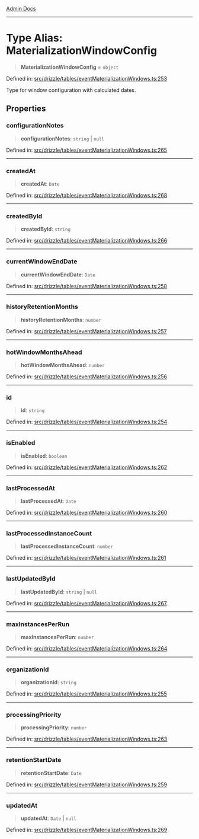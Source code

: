 [Admin Docs](/)

***

# Type Alias: MaterializationWindowConfig

> **MaterializationWindowConfig** = `object`

Defined in: [src/drizzle/tables/eventMaterializationWindows.ts:253](https://github.com/gautam-divyanshu/talawa-api/blob/de42235531e11387f0ad0479547630845dbc8b37/src/drizzle/tables/eventMaterializationWindows.ts#L253)

Type for window configuration with calculated dates.

## Properties

### configurationNotes

> **configurationNotes**: `string` \| `null`

Defined in: [src/drizzle/tables/eventMaterializationWindows.ts:265](https://github.com/gautam-divyanshu/talawa-api/blob/de42235531e11387f0ad0479547630845dbc8b37/src/drizzle/tables/eventMaterializationWindows.ts#L265)

***

### createdAt

> **createdAt**: `Date`

Defined in: [src/drizzle/tables/eventMaterializationWindows.ts:268](https://github.com/gautam-divyanshu/talawa-api/blob/de42235531e11387f0ad0479547630845dbc8b37/src/drizzle/tables/eventMaterializationWindows.ts#L268)

***

### createdById

> **createdById**: `string`

Defined in: [src/drizzle/tables/eventMaterializationWindows.ts:266](https://github.com/gautam-divyanshu/talawa-api/blob/de42235531e11387f0ad0479547630845dbc8b37/src/drizzle/tables/eventMaterializationWindows.ts#L266)

***

### currentWindowEndDate

> **currentWindowEndDate**: `Date`

Defined in: [src/drizzle/tables/eventMaterializationWindows.ts:258](https://github.com/gautam-divyanshu/talawa-api/blob/de42235531e11387f0ad0479547630845dbc8b37/src/drizzle/tables/eventMaterializationWindows.ts#L258)

***

### historyRetentionMonths

> **historyRetentionMonths**: `number`

Defined in: [src/drizzle/tables/eventMaterializationWindows.ts:257](https://github.com/gautam-divyanshu/talawa-api/blob/de42235531e11387f0ad0479547630845dbc8b37/src/drizzle/tables/eventMaterializationWindows.ts#L257)

***

### hotWindowMonthsAhead

> **hotWindowMonthsAhead**: `number`

Defined in: [src/drizzle/tables/eventMaterializationWindows.ts:256](https://github.com/gautam-divyanshu/talawa-api/blob/de42235531e11387f0ad0479547630845dbc8b37/src/drizzle/tables/eventMaterializationWindows.ts#L256)

***

### id

> **id**: `string`

Defined in: [src/drizzle/tables/eventMaterializationWindows.ts:254](https://github.com/gautam-divyanshu/talawa-api/blob/de42235531e11387f0ad0479547630845dbc8b37/src/drizzle/tables/eventMaterializationWindows.ts#L254)

***

### isEnabled

> **isEnabled**: `boolean`

Defined in: [src/drizzle/tables/eventMaterializationWindows.ts:262](https://github.com/gautam-divyanshu/talawa-api/blob/de42235531e11387f0ad0479547630845dbc8b37/src/drizzle/tables/eventMaterializationWindows.ts#L262)

***

### lastProcessedAt

> **lastProcessedAt**: `Date`

Defined in: [src/drizzle/tables/eventMaterializationWindows.ts:260](https://github.com/gautam-divyanshu/talawa-api/blob/de42235531e11387f0ad0479547630845dbc8b37/src/drizzle/tables/eventMaterializationWindows.ts#L260)

***

### lastProcessedInstanceCount

> **lastProcessedInstanceCount**: `number`

Defined in: [src/drizzle/tables/eventMaterializationWindows.ts:261](https://github.com/gautam-divyanshu/talawa-api/blob/de42235531e11387f0ad0479547630845dbc8b37/src/drizzle/tables/eventMaterializationWindows.ts#L261)

***

### lastUpdatedById

> **lastUpdatedById**: `string` \| `null`

Defined in: [src/drizzle/tables/eventMaterializationWindows.ts:267](https://github.com/gautam-divyanshu/talawa-api/blob/de42235531e11387f0ad0479547630845dbc8b37/src/drizzle/tables/eventMaterializationWindows.ts#L267)

***

### maxInstancesPerRun

> **maxInstancesPerRun**: `number`

Defined in: [src/drizzle/tables/eventMaterializationWindows.ts:264](https://github.com/gautam-divyanshu/talawa-api/blob/de42235531e11387f0ad0479547630845dbc8b37/src/drizzle/tables/eventMaterializationWindows.ts#L264)

***

### organizationId

> **organizationId**: `string`

Defined in: [src/drizzle/tables/eventMaterializationWindows.ts:255](https://github.com/gautam-divyanshu/talawa-api/blob/de42235531e11387f0ad0479547630845dbc8b37/src/drizzle/tables/eventMaterializationWindows.ts#L255)

***

### processingPriority

> **processingPriority**: `number`

Defined in: [src/drizzle/tables/eventMaterializationWindows.ts:263](https://github.com/gautam-divyanshu/talawa-api/blob/de42235531e11387f0ad0479547630845dbc8b37/src/drizzle/tables/eventMaterializationWindows.ts#L263)

***

### retentionStartDate

> **retentionStartDate**: `Date`

Defined in: [src/drizzle/tables/eventMaterializationWindows.ts:259](https://github.com/gautam-divyanshu/talawa-api/blob/de42235531e11387f0ad0479547630845dbc8b37/src/drizzle/tables/eventMaterializationWindows.ts#L259)

***

### updatedAt

> **updatedAt**: `Date` \| `null`

Defined in: [src/drizzle/tables/eventMaterializationWindows.ts:269](https://github.com/gautam-divyanshu/talawa-api/blob/de42235531e11387f0ad0479547630845dbc8b37/src/drizzle/tables/eventMaterializationWindows.ts#L269)
